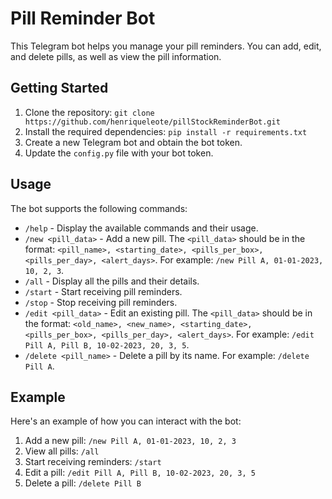 # Pill Reminder Bot

This Telegram bot helps you manage your pill reminders. You can add, edit, and delete pills, as well as view the pill information.

## Getting Started

1. Clone the repository: `git clone https://github.com/henriqueleote/pillStockReminderBot.git`
2. Install the required dependencies: `pip install -r requirements.txt`
3. Create a new Telegram bot and obtain the bot token.
4. Update the `config.py` file with your bot token.

## Usage

The bot supports the following commands:

- `/help` - Display the available commands and their usage.
- `/new <pill_data>` - Add a new pill. The `<pill_data>` should be in the format: `<pill_name>, <starting_date>, <pills_per_box>, <pills_per_day>, <alert_days>`. For example: `/new Pill A, 01-01-2023, 10, 2, 3`.
- `/all` - Display all the pills and their details.
- `/start` - Start receiving pill reminders.
- `/stop` - Stop receiving pill reminders.
- `/edit <pill_data>` - Edit an existing pill. The `<pill_data>` should be in the format: `<old_name>, <new_name>, <starting_date>, <pills_per_box>, <pills_per_day>, <alert_days>`. For example: `/edit Pill A, Pill B, 10-02-2023, 20, 3, 5`.
- `/delete <pill_name>` - Delete a pill by its name. For example: `/delete Pill A`.

## Example

Here's an example of how you can interact with the bot:

1. Add a new pill: `/new Pill A, 01-01-2023, 10, 2, 3`
2. View all pills: `/all`
3. Start receiving reminders: `/start`
4. Edit a pill: `/edit Pill A, Pill B, 10-02-2023, 20, 3, 5`
5. Delete a pill: `/delete Pill B`

